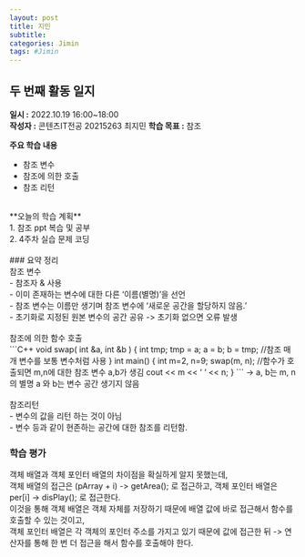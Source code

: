 ```yaml
---
layout: post
title: 지민
subtitle:
categories: Jimin
tags: #Jimin
---
```

## 두 번째 활동 일지
**일시 :** 2022.10.19 16:00~18:00  
**작성자 :** 콘텐츠IT전공 20215263 최지민
**학습 목표 :** 참조

**주요 학습 내용**
- 참조 변수
- 참조에 의한 호출
- 참조 리턴
<br>
**오늘의 학습 계획** <br>
1. 참조 ppt 복습 및 공부 <br>
2. 4주차 실습 문제 코딩 <br>
<br>
### 요약 정리 <br>
참조 변수 <br>
- 참조자 & 사용 <br>
- 이미 존재하는 변수에 대한 다른 ‘이름(별명)’을 선언 <br>
- 참조 변수는 이름만 생기며 참조 변수에 ‘새로운 공간을 할당하지 않음.’ <br>
- 초기화로 지정된 원본 변수의 공간 공유 -> 초기화 없으면 오류 발생 <br>
<br>
참조에 의한 함수 호출<br>
```C++
void swap( int &a, int &b ) {
	int tmp;
	tmp = a; a = b; b = tmp; //참조 매개 변수를 보통 변수처럼 사용
}
int main() {
	int m=2, n=9;
	swap(m, n); //함수가 호출되면 m,n에 대한 참조 변수 a,b가 생김
	cout << m << ‘ ‘ << n;
}
```
-> a, b는 m, n의 별명 a 와 b는 변수 공간 생기지 않음 <br>
<br>
참조리턴<br>
- 변수의 값을 리턴 하는 것이 아님<br>
- 변수 등과 같이 현존하는 공간에 대한 참조를 리턴함.<br>



### 학습 평가
객체 배열과 객체 포인터 배열의 차이점을 확실하게 알지 못했는데, <br>
객체 배열의 접근은 (pArray + i) -> getArea(); 로 접근하고, 객체 포인터 배열은 per[i] -> disPlay(); 로 접근한다. <br>
이것을 통해 객체 배열은 객체 자체를 저장하기 때문에 배열 값에 바로 접근해서 함수를 호출할 수 있는 것이고, <br>
객체 포인터 배열은 각 객체의 포인터 주소를 가지고 있기 때문에 값에 접근한 뒤 -> 연산자를 통해 한 번 더 접근을 해서 함수를 호출해야 한다.
